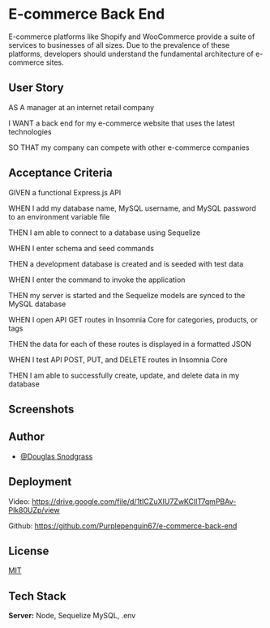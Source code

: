 
# E-commerce Back End

E-commerce platforms like Shopify and WooCommerce provide a suite of services to businesses of all sizes. Due to the prevalence of these platforms, developers should understand the fundamental architecture of e-commerce sites.
## User Story


AS A manager at an internet retail company


I WANT a back end for my e-commerce website that uses the latest technologies


SO THAT my company can compete with other e-commerce companies
## Acceptance Criteria

GIVEN a functional Express.js API

WHEN I add my database name, MySQL username, and MySQL password to an environment variable file

THEN I am able to connect to a database using Sequelize

WHEN I enter schema and seed commands

THEN a development database is created and is seeded with test data

WHEN I enter the command to invoke the application

THEN my server is started and the Sequelize models are synced to the MySQL database

WHEN I open API GET routes in Insomnia Core for categories, products, or tags

THEN the data for each of these routes is displayed in a formatted JSON

WHEN I test API POST, PUT, and DELETE routes in Insomnia Core

THEN I am able to successfully create, update, and delete data in my database
## Screenshots




## Author

- [@Douglas Snodgrass](https://www.github.com/purplepenguin67)


## Deployment


Video: https://drive.google.com/file/d/1tICZuXIU7ZwKCIlT7qmPBAv-Plk80UZp/view


Github: https://github.com/Purplepenguin67/e-commerce-back-end




## License

[MIT](https://choosealicense.com/licenses/mit/)


## Tech Stack



**Server:** Node, Sequelize MySQL, .env

